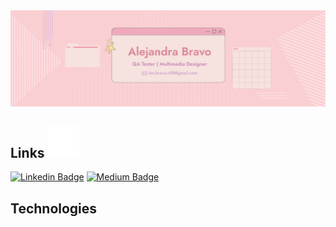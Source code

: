 <div align="center">
<img max-width="800" src="https://github.com/Lex-Bravo/Lex-Bravo/blob/main/GitMe/GitBanner.png"/>
</div>

## Links <img src="https://github.com/Lex-Bravo/Lex-Bravo/blob/main/GitMe/Cursor.gif" width="50">
[![Linkedin Badge](https://img.shields.io/badge/LinkedIn-0077B5?logo=linkedin&logoColor=white&link=https%3A%2F%2Fwww.linkedin.com%2Fin%2Falejandra-bravo-ayala%2F)](https://www.linkedin.com/in/alejandra-bravo-ayala/)
[![Medium Badge](https://img.shields.io/badge/Resume-hotpink?link=https%3A%2F%2Fdrive.google.com%2Ffile%2Fd%2F1V7OYIXEbGXgGqLliwPvaUsK6F2Zl6kV7%2Fview%3Fusp%3Ddrive_link)](https://drive.google.com/file/d/1V7OYIXEbGXgGqLliwPvaUsK6F2Zl6kV7/view?usp=drive_link)

## Technologies
